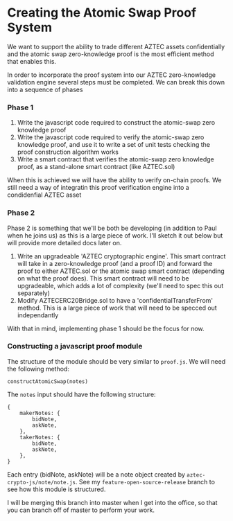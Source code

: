 # Creating the Atomic Swap Proof System

We want to support the ability to trade different AZTEC assets confidentially and the atomic swap zero-knowledge proof is the most efficient method that enables this.  

In order to incorporate the proof system into our AZTEC zero-knowledge validation engine several steps must be completed. We can break this down into a sequence of phases

### Phase 1

1. Write the javascript code required to construct the atomic-swap zero knowledge proof
2. Write the javascript code required to verify the atomic-swap zero knowledge proof, and use it to write a set of unit tests checking the proof construction algorithm works
3. Write a smart contract that verifies the atomic-swap zero knowledge proof, as a stand-alone smart contract (like AZTEC.sol)

When this is achieved we will have the ability to verify on-chain proofs. We still need a way of integratin this proof verification engine into a condidenfial AZTEC asset

### Phase 2

Phase 2 is something that we'll be both be developing (in addition to Paul when he joins us) as this is a large piece of work. I'll sketch it out below but will provide more detailed docs later on.

1. Write an upgradeable 'AZTEC cryptographic engine'. This smart contract will take in a zero-knowledge proof (and a proof ID) and forward the proof to either AZTEC.sol or the atomic swap smart contract (depending on what the proof does). This smart contract will need to be upgradeable, which adds a lot of complexity (we'll need to spec this out separately)
2. Modify AZTECERC20Bridge.sol to have a 'confidentialTransferFrom' method. This is a large piece of work that will need to be specced out independantly


With that in mind, implementing phase 1 should be the focus for now.

### Constructing a javascript proof module

The structure of the module should be very similar to ```proof.js```. We will need the following method:  

```constructAtomicSwap(notes)```  

The ```notes``` input should have the following structure:  

```
{
    makerNotes: {
        bidNote,
        askNote,
    },
    takerNotes: {
        bidNote,
        askNote,
    },
}
```

Each entry (bidNote, askNote) will be a note object created by ```aztec-crypto-js/note/note.js```. See my ```feature-open-source-release``` branch to see how this module is structured.  

I will be merging this branch into master when I get into the office, so that you can branch off of master to perform your work.
